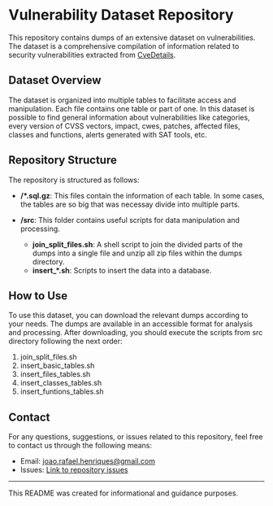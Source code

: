 # Vulnerability Dataset Repository

This repository contains dumps of an extensive dataset on vulnerabilities. The dataset is a comprehensive compilation of information related to security vulnerabilities extracted from [CveDetails](https://www.cvedetails.com).

## Dataset Overview

The dataset is organized into multiple tables to facilitate access and manipulation. Each file contains one table or part of one. In this dataset is possible to find general information about vulnerabilities like categories, every version of CVSS vectors, impact, cwes, patches, affected files, classes and functions, alerts generated with SAT tools, etc. 

## Repository Structure

The repository is structured as follows:

- **/\*.sql.gz**: This files contain the information of each table. In some cases, the tables are so big that was necessay divide into multiple parts.

- **/src**: This folder contains useful scripts for data manipulation and processing.
  - **join_split_files.sh**: A shell script to join the divided parts of the dumps into a single file and unzip all zip files within the dumps directory.
  - **insert_\*.sh**: Scripts to insert the data into a database. 

## How to Use

To use this dataset, you can download the relevant dumps according to your needs. The dumps are available in an accessible format for analysis and processing. After downloading, you should execute the scripts from src directory following the next order:
1. join_split_files.sh
2. insert_basic_tables.sh
3. insert_files_tables.sh
4. insert_classes_tables.sh
5. insert_funtions_tables.sh

## Contact

For any questions, suggestions, or issues related to this repository, feel free to contact us through the following means:

- Email: [joao.rafael.henriques@gmail.com](mailto:joao.rafael.henriques@gmail.com)
- Issues: [Link to repository issues](https://github.com/JoaoRafaelHenriques/CVEDetailsScrapeDataset/issues)

---
This README was created for informational and guidance purposes.
